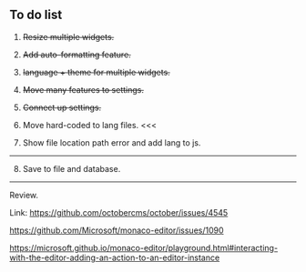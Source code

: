 ## To do list

1. ~~Resize multiple widgets.~~

2. ~~Add auto-formatting feature.~~

3. ~~language + theme for multiple widgets.~~

4. ~~Move many features to settings.~~

5. ~~Connect up settings.~~

6. Move hard-coded to lang files. <<<

7. Show file location path error and add lang to js.

---

8. Save to file and database.

---

Review.


Link: https://github.com/octobercms/october/issues/4545


https://github.com/Microsoft/monaco-editor/issues/1090

https://microsoft.github.io/monaco-editor/playground.html#interacting-with-the-editor-adding-an-action-to-an-editor-instance
